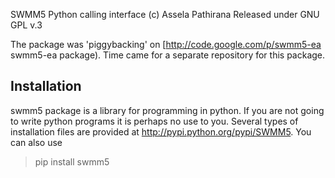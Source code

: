 SWMM5 Python calling interface (c) Assela Pathirana Released under GNU GPL v.3

The package was 'piggybacking' on [http://code.google.com/p/swmm5-ea swmm5-ea package). Time came for a separate repository for this package.


## Installation ##
swmm5 package is a library for programming in python. If you are not going to write python programs it is perhaps no use to you. Several types of installation files are provided at http://pypi.python.org/pypi/SWMM5. You can also use
> pip install swmm5
